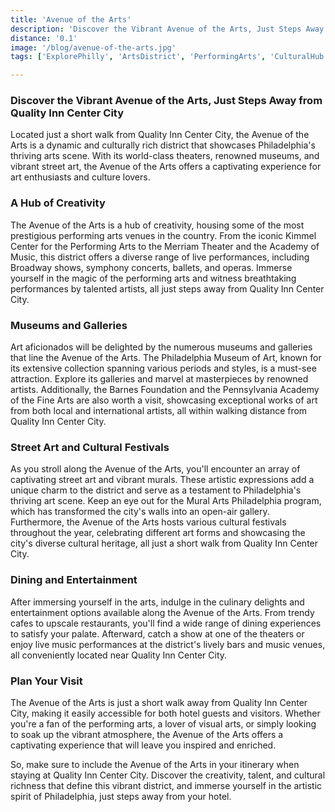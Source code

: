 ```yaml
---
title: 'Avenue of the Arts'
description: 'Discover the Vibrant Avenue of the Arts, Just Steps Away from Quality Inn Center City'
distance: '0.1'
image: '/blog/avenue-of-the-arts.jpg'
tags: ['ExplorePhilly', 'ArtsDistrict', 'PerformingArts', 'CulturalHub', 'PhiladelphiaLandmarks']

---
```


### Discover the Vibrant Avenue of the Arts, Just Steps Away from Quality Inn Center City

Located just a short walk from Quality Inn Center City, the Avenue of the Arts is a dynamic and culturally rich district that showcases Philadelphia's thriving arts scene. With its world-class theaters, renowned museums, and vibrant street art, the Avenue of the Arts offers a captivating experience for art enthusiasts and culture lovers.

### A Hub of Creativity

The Avenue of the Arts is a hub of creativity, housing some of the most prestigious performing arts venues in the country. From the iconic Kimmel Center for the Performing Arts to the Merriam Theater and the Academy of Music, this district offers a diverse range of live performances, including Broadway shows, symphony concerts, ballets, and operas. Immerse yourself in the magic of the performing arts and witness breathtaking performances by talented artists, all just steps away from Quality Inn Center City.

### Museums and Galleries

Art aficionados will be delighted by the numerous museums and galleries that line the Avenue of the Arts. The Philadelphia Museum of Art, known for its extensive collection spanning various periods and styles, is a must-see attraction. Explore its galleries and marvel at masterpieces by renowned artists. Additionally, the Barnes Foundation and the Pennsylvania Academy of the Fine Arts are also worth a visit, showcasing exceptional works of art from both local and international artists, all within walking distance from Quality Inn Center City.

### Street Art and Cultural Festivals

As you stroll along the Avenue of the Arts, you'll encounter an array of captivating street art and vibrant murals. These artistic expressions add a unique charm to the district and serve as a testament to Philadelphia's thriving art scene. Keep an eye out for the Mural Arts Philadelphia program, which has transformed the city's walls into an open-air gallery. Furthermore, the Avenue of the Arts hosts various cultural festivals throughout the year, celebrating different art forms and showcasing the city's diverse cultural heritage, all just a short walk from Quality Inn Center City.

### Dining and Entertainment

After immersing yourself in the arts, indulge in the culinary delights and entertainment options available along the Avenue of the Arts. From trendy cafes to upscale restaurants, you'll find a wide range of dining experiences to satisfy your palate. Afterward, catch a show at one of the theaters or enjoy live music performances at the district's lively bars and music venues, all conveniently located near Quality Inn Center City.

### Plan Your Visit

The Avenue of the Arts is just a short walk away from Quality Inn Center City, making it easily accessible for both hotel guests and visitors. Whether you're a fan of the performing arts, a lover of visual arts, or simply looking to soak up the vibrant atmosphere, the Avenue of the Arts offers a captivating experience that will leave you inspired and enriched.

So, make sure to include the Avenue of the Arts in your itinerary when staying at Quality Inn Center City. Discover the creativity, talent, and cultural richness that define this vibrant district, and immerse yourself in the artistic spirit of Philadelphia, just steps away from your hotel.

